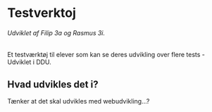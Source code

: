 # Testverktoj
###### Udviklet af Filip 3a og Rasmus 3i.
Et testværktøj til elever som kan se deres udvikling over flere tests - Udviklet i DDU.

## Hvad udvikles det i?
Tænker at det skal udvikles med webudvikling...?

##
